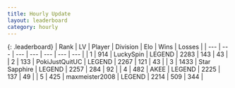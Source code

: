 ```yaml
---
title: Hourly Update
layout: leaderboard
category: hourly
---
```


{: .leaderboard}
| Rank | LV | Player | Division | Elo | Wins | Losses |
| --- | --- | --- | --- | --- | --- | --- |
| <span data-change="0">1</span> | 914 | <span title="ID: 498412">LuckySpin</span> | LEGEND | <span data-change="0">2283</span> | <span data-change="0">143</span> | <span data-change="0">43</span> |
| <span data-change="0">2</span> | 133 | <span title="ID: 512752">PokiJustQuitUC</span> | LEGEND | <span data-change="0">2267</span> | <span data-change="0">121</span> | <span data-change="0">43</span> |
| <span data-change="0">3</span> | 1433 | <span title="ID: 315148">Star Sapphire</span> | LEGEND | <span data-change="0">2257</span> | <span data-change="0">284</span> | <span data-change="0">92</span> |
| <span data-change="0">4</span> | 482 | <span title="ID: 455100">AKEE</span> | LEGEND | <span data-change="-3">2225</span> | <span data-change="2">137</span> | <span data-change="1">49</span> |
| <span data-change="0">5</span> | 425 | <span title="ID: 410122">maxmeister2008</span> | LEGEND | <span data-change="0">2214</span> | <span data-change="0">509</span> | <span data-change="0">344</span> |
